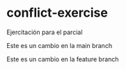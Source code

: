 # conflict-exercise
Ejercitación para el parcial

Este es un cambio en la main branch

Este es un cambio en la feature branch

